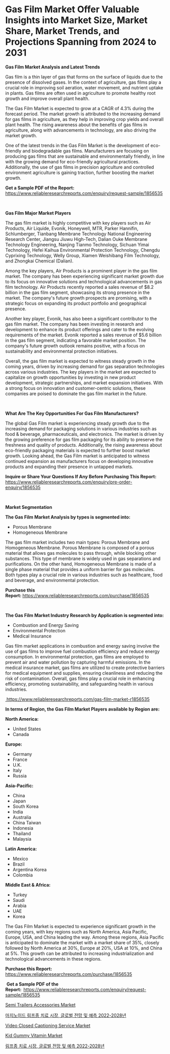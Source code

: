 <p><h1>Gas Film Market Offer Valuable Insights into Market Size, Market Share, Market Trends, and Projections Spanning from 2024 to 2031</h1></p><p><strong>Gas Film Market Analysis and Latest Trends</strong></p>
<p><p>Gas film is a thin layer of gas that forms on the surface of liquids due to the presence of dissolved gases. In the context of agriculture, gas films play a crucial role in improving soil aeration, water movement, and nutrient uptake in plants. Gas films are often used in agriculture to promote healthy root growth and improve overall plant health.</p><p>The Gas Film Market is expected to grow at a CAGR of 4.3% during the forecast period. The market growth is attributed to the increasing demand for gas films in agriculture, as they help in improving crop yields and overall plant health. The rising awareness about the benefits of gas films in agriculture, along with advancements in technology, are also driving the market growth.</p><p>One of the latest trends in the Gas Film Market is the development of eco-friendly and biodegradable gas films. Manufacturers are focusing on producing gas films that are sustainable and environmentally friendly, in line with the growing demand for eco-friendly agricultural practices. Additionally, the use of gas films in precision agriculture and controlled environment agriculture is gaining traction, further boosting the market growth.</p></p>
<p><strong>Get a Sample PDF of the Report:&nbsp;</strong> <a href="https://www.reliableresearchreports.com/enquiry/request-sample/1856535">https://www.reliableresearchreports.com/enquiry/request-sample/1856535</a></p>
<p>&nbsp;</p>
<p><strong>Gas Film Major Market Players</strong></p>
<p><p>The gas film market is highly competitive with key players such as Air Products, Air Liquide, Evonik, Honeywell, MTR, Parker Hannifin, Schlumberger, Tianbang Membrane Technology National Engineering Research Center, Jiangsu Jiuwu High-Tech, Dalian Ouke Membrane Technology Engineering, Nanjing Tianmo Technology, Sichuan Yimai Technology, Hefei Kaihua Environmental Protection Technology, Chengdu Cyprixing Technology, Welly Group, Xiamen Weishibang Film Technology, and Zhongkai Chemical (Dalian). </p><p>Among the key players, Air Products is a prominent player in the gas film market. The company has been experiencing significant market growth due to its focus on innovative solutions and technological advancements in gas film technology. Air Products recently reported a sales revenue of $8.2 billion in the gas film segment, showcasing its strong presence in the market. The company's future growth prospects are promising, with a strategic focus on expanding its product portfolio and geographical presence.</p><p>Another key player, Evonik, has also been a significant contributor to the gas film market. The company has been investing in research and development to enhance its product offerings and cater to the evolving requirements of the market. Evonik reported a sales revenue of $5.6 billion in the gas film segment, indicating a favorable market position. The company's future growth outlook remains positive, with a focus on sustainability and environmental protection initiatives.</p><p>Overall, the gas film market is expected to witness steady growth in the coming years, driven by increasing demand for gas separation technologies across various industries. The key players in the market are expected to capitalize on growth opportunities by investing in new product development, strategic partnerships, and market expansion initiatives. With a strong focus on innovation and customer-centric solutions, these companies are poised to dominate the gas film market in the future.</p></p>
<p>&nbsp;</p>
<p><strong>What Are The Key Opportunities For Gas Film Manufacturers?</strong></p>
<p><p>The global Gas Film market is experiencing steady growth due to the increasing demand for packaging solutions in various industries such as food & beverage, pharmaceuticals, and electronics. The market is driven by the growing preference for gas film packaging for its ability to preserve the freshness and quality of products. Additionally, the rising awareness about eco-friendly packaging materials is expected to further boost market growth. Looking ahead, the Gas Film market is anticipated to witness continued expansion as manufacturers focus on developing innovative products and expanding their presence in untapped markets.</p></p>
<p><strong>Inquire or Share Your Questions If Any Before Purchasing This Report:</strong> <a href="https://www.reliableresearchreports.com/enquiry/pre-order-enquiry/1856535">https://www.reliableresearchreports.com/enquiry/pre-order-enquiry/1856535</a></p>
<p>&nbsp;</p>
<p><strong>Market Segmentation</strong></p>
<p><strong>The Gas Film Market Analysis by types is segmented into:</strong></p>
<p><ul><li>Porous Membrane</li><li>Homogeneous Membrane</li></ul></p>
<p><p>The gas film market includes two main types: Porous Membrane and Homogeneous Membrane. Porous Membrane is composed of a porous material that allows gas molecules to pass through, while blocking other substances. This type of membrane is widely used in gas separations and purifications. On the other hand, Homogeneous Membrane is made of a single phase material that provides a uniform barrier for gas molecules. Both types play a crucial role in various industries such as healthcare, food and beverage, and environmental protection.</p></p>
<p><strong>Purchase this Report:&nbsp;</strong><a href="https://www.reliableresearchreports.com/purchase/1856535">https://www.reliableresearchreports.com/purchase/1856535</a></p>
<p>&nbsp;</p>
<p><strong>The Gas Film Market Industry Research by Application is segmented into:</strong></p>
<p><ul><li>Combustion and Energy Saving</li><li>Environmental Protection</li><li>Medical Insurance</li></ul></p>
<p><p>Gas film market applications in combustion and energy saving involve the use of gas films to improve fuel combustion efficiency and reduce energy consumption. In environmental protection, gas films are employed to prevent air and water pollution by capturing harmful emissions. In the medical insurance market, gas films are utilized to create protective barriers for medical equipment and supplies, ensuring cleanliness and reducing the risk of contamination. Overall, gas films play a crucial role in enhancing efficiency, promoting sustainability, and safeguarding health in various industries.</p></p>
<p><a href="https://www.reliableresearchreports.com/gas-film-market-r1856535">&nbsp;https://www.reliableresearchreports.com/gas-film-market-r1856535</a></p>
<p><strong>In terms of Region, the Gas Film Market Players available by Region are:</strong></p>
<p>
    <p> <strong> North America: </strong>
        <ul>
            <li>United States</li>
            <li>Canada</li>
        </ul>
        </p> 
    <p> <strong> Europe: </strong>
        <ul>
            <li>Germany</li>
            <li>France</li>
            <li>U.K.</li>
            <li>Italy</li>
            <li>Russia</li>
        </ul>
        </p> 
    <p> <strong> Asia-Pacific: </strong>
        <ul>
            <li>China</li>
            <li>Japan</li>
            <li>South Korea</li>
            <li>India</li>
            <li>Australia</li>
            <li>China Taiwan</li>
            <li>Indonesia</li>
            <li>Thailand</li>
            <li>Malaysia</li>
        </ul>
        </p> 
    <p> <strong> Latin America: </strong>
        <ul>
            <li>Mexico</li>
            <li>Brazil</li>
            <li>Argentina Korea</li>
            <li>Colombia</li>
        </ul>
        </p> 
    <p> <strong> Middle East & Africa: </strong>
        <ul>
            <li>Turkey</li>
            <li>Saudi</li>
            <li>Arabia</li>
            <li>UAE</li>
            <li>Korea</li>
        </ul>
    </p>
    </p>
<p><p>The Gas Film Market is expected to experience significant growth in the coming years, with key regions such as North America, Asia Pacific, Europe, USA, and China leading the way. Among these regions, Asia Pacific is anticipated to dominate the market with a market share of 35%, closely followed by North America at 30%, Europe at 20%, USA at 10%, and China at 5%. This growth can be attributed to increasing industrialization and technological advancements in these regions.</p></p>
<p><strong>Purchase this Report: </strong><a href="https://www.reliableresearchreports.com/purchase/1856535">https://www.reliableresearchreports.com/purchase/1856535</a></p>
<p>&nbsp;<strong>Get a Sample PDF of the Report:&nbsp;&nbsp;</strong><a href="https://www.reliableresearchreports.com/enquiry/request-sample/1856535">https://www.reliableresearchreports.com/enquiry/request-sample/1856535</a></p>
<p><strong></strong></p>
<p><p><a href="https://www.linkedin.com/pulse/semi-trailers-accessories-market-trends-analysis-opportunities-zu6hc?trackingId=W0DVq58e%2Bi%2BWfzHoby3CsA%3D%3D">Semi Trailers Accessories Market</a></p><p><a href="https://github.com/mdmazharulnwr786/Market-Research-Report-List-1/blob/main/7046463130081.md">마지노이드 림프종 치료 시장, 글로벌 전망 및 예측 2022-2028년</a></p><p><a href="https://github.com/bznecsdb5/Market-Research-Report-List-1/blob/main/video-closed-captioning-service-market.md">Video Closed Captioning Service Market</a></p><p><a href="https://www.linkedin.com/pulse/kid-gummy-vitamin-market-size-share-amp-trends-analysis-report-ql1ic?trackingId=Ci%2BtGXAdaaD5wG5Ubiup9A%3D%3D">Kid Gummy Vitamin Market</a></p><p><a href="https://github.com/hxzi07639916/Market-Research-Report-List-2/blob/main/1742642130082.md">림프종 치료 시장, 글로벌 전망 및 예측 2022-2028년</a></p></p>
